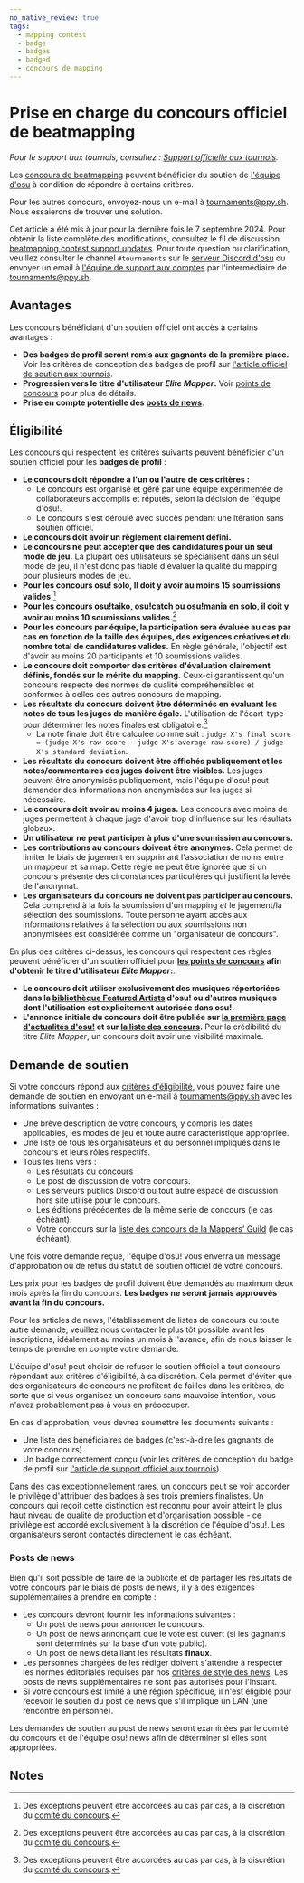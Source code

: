 ```yaml
---
no_native_review: true
tags:
  - mapping contest
  - badge
  - badges
  - badged
  - concours de mapping
---
```


# Prise en charge du concours officiel de beatmapping

*Pour le support aux tournois, consultez : [Support officielle aux tournois](/wiki/Tournaments/Official_support).*

Les [concours de beatmapping](/wiki/Contests) peuvent bénéficier du soutien de [l'équipe d'osu](/wiki/People/osu!_team) à condition de répondre à certains critères.

Pour les autres concours, envoyez-nous un e-mail à [tournaments@ppy.sh](mailto:tournaments@ppy.sh). Nous essaierons de trouver une solution.

Cet article a été mis à jour pour la dernière fois le 7 septembre 2024. Pour obtenir la liste complète des modifications, consultez le fil de discussion [beatmapping contest support updates](https://osu.ppy.sh/community/forums/topics/1907886). Pour toute question ou clarification, veuillez consulter le channel `#tournaments` sur le [serveur Discord d'osu](https://discord.com/invite/ppy) ou envoyer un email à [l'équipe de support aux comptes](/wiki/People/Account_support_team) par l'intermédiaire de [tournaments@ppy.sh](mailto:tournaments@ppy.sh).

## Avantages

Les concours bénéficiant d'un soutien officiel ont accès à certains avantages :

- **Des badges de profil seront remis aux gagnants de la première place.** Voir les critères de conception des badges de profil sur [l'article officiel de soutien aux tournois](/wiki/Tournaments/Official_support#badges-de-profil).
- **Progression vers le titre d'utilisateur *Elite Mapper*.** Voir [points de concours](/wiki/Contests/Contest_points) pour plus de détails.
- **Prise en compte potentielle des [posts de news](#posts-de-news)**.

## Éligibilité

Les concours qui respectent les critères suivants peuvent bénéficier d'un soutien officiel pour les **badges de profil** :

- **Le concours doit répondre à l'un ou l'autre de ces critères :**
  - Le concours est organisé et géré par une équipe expérimentée de collaborateurs accomplis et réputés, selon la décision de l'équipe d'osu!.
  - Le concours s'est déroulé avec succès pendant une itération sans soutien officiel.
- **Le concours doit avoir un règlement clairement défini.**
- **Le concours ne peut accepter que des candidatures pour un seul mode de jeu.** La plupart des utilisateurs se spécialisent dans un seul mode de jeu, il n'est donc pas fiable d'évaluer la qualité du mapping pour plusieurs modes de jeu.
- **Pour les concours osu! solo, Il doit y avoir au moins 15 soumissions valides.**[^note-d’exception]
- **Pour les concours osu!taiko, osu!catch ou osu!mania en solo, il doit y avoir au moins 10 soumissions valides.**[^note-d’exception]
- **Pour les concours par équipe, la participation sera évaluée au cas par cas en fonction de la taille des équipes, des exigences créatives et du nombre total de candidatures valides.** En règle générale, l'objectif est d'avoir au moins 20 participants et 10 soumissions valides.
- **Le concours doit comporter des critères d'évaluation clairement définis, fondés sur le mérite du mapping.** Ceux-ci garantissent qu'un concours respecte des normes de qualité compréhensibles et conformes à celles des autres concours de mapping.
- **Les résultats du concours doivent être déterminés en évaluant les notes de tous les juges de manière égale.** L'utilisation de l'écart-type pour déterminer les notes finales est obligatoire.[^note-d’exception]
  - La note finale doit être calculée comme suit : `judge X's final score = (judge X's raw score - judge X's average raw score) / judge X's standard deviation`.
- **Les résultats du concours doivent être affichés publiquement et les notes/commentaires des juges doivent être visibles.** Les juges peuvent être anonymisés publiquement, mais l'équipe d'osu! peut demander des informations non anonymisées sur les juges si nécessaire.
- **Le concours doit avoir au moins 4 juges.** Les concours avec moins de juges permettent à chaque juge d'avoir trop d'influence sur les résultats globaux.
- **Un utilisateur ne peut participer à plus d'une soumission au concours.**
- **Les contributions au concours doivent être anonymes.** Cela permet de limiter le biais de jugement en supprimant l'association de noms entre un mappeur et sa map. Cette règle ne peut être ignorée que si un concours présente des circonstances particulières qui justifient la levée de l'anonymat.
- **Les organisateurs du concours ne doivent pas participer au concours.** Cela comprend à la fois la soumission d'un mapping *et* le jugement/la sélection des soumissions. Toute personne ayant accès aux informations relatives à la sélection ou aux soumissions non anonymisées est considérée comme un "organisateur de concours".

En plus des critères ci-dessus, les concours qui respectent ces règles peuvent bénéficier d'un soutien officiel pour **[les points de concours](/wiki/Contests/Contest_points) afin d'obtenir le titre d'utilisateur *Elite Mapper*:**.

- **Le concours doit utiliser exclusivement des musiques répertoriées dans la [bibliothèque Featured Artists](https://osu.ppy.sh/beatmaps/artists) d'osu! ou d'autres musiques dont l'utilisation est explicitement autorisée dans osu!.**
- **L'annonce initiale du concours doit être publiée sur [la première page d'actualités d'osu!](https://osu.ppy.sh/home/news) et sur [la liste des concours](https://osu.ppy.sh/community/contests).** Pour la crédibilité du titre *Elite Mapper*, un concours doit avoir une visibilité maximale.

## Demande de soutien

Si votre concours répond aux [critères d'éligibilité](#éligibilité), vous pouvez faire une demande de soutien en envoyant un e-mail à [tournaments@ppy.sh](mailto:tournaments@ppy.sh) avec les informations suivantes :

- Une brève description de votre concours, y compris les dates applicables, les modes de jeu et toute autre caractéristique appropriée.
- Une liste de tous les organisateurs et du personnel impliqués dans le concours et leurs rôles respectifs.
- Tous les liens vers :
  - Les résultats du concours
  - Le post de discussion de votre concours.
  - Les serveurs publics Discord ou tout autre espace de discussion hors site utilisé pour le concours.
  - Les éditions précédentes de la même série de concours (le cas échéant).
  - Votre concours sur la [liste des concours de la Mappers' Guild](https://mappersguild.com/contests/listing) (le cas échéant).

Une fois votre demande reçue, l'équipe d'osu! vous enverra un message d'approbation ou de refus du statut de soutien officiel de votre concours.

Les prix pour les badges de profil doivent être demandés au maximum deux mois après la fin du concours. **Les badges ne seront jamais approuvés avant la fin du concours.**

Pour les articles de news, l'établissement de listes de concours ou toute autre demande, veuillez nous contacter le plus tôt possible avant les inscriptions, idéalement au moins un mois à l'avance, afin de nous laisser le temps de prendre en compte votre demande.

L'équipe d'osu! peut choisir de refuser le soutien officiel à tout concours répondant aux critères d'éligibilité, à sa discrétion. Cela permet d'éviter que des organisateurs de concours ne profitent de failles dans les critères, de sorte que si vous organisez un concours sans mauvaise intention, vous n'avez probablement pas à vous en préoccuper.

En cas d'approbation, vous devrez soumettre les documents suivants :

- Une liste des bénéficiaires de badges (c'est-à-dire les gagnants de votre concours).
- Un badge correctement conçu (voir les critères de conception du badge de profil sur [l'article de support officiel aux tournois](/wiki/Tournaments/Official_support#badges-de-profil)).

Dans des cas exceptionnellement rares, un concours peut se voir accorder le privilège d'attribuer des badges à ses trois premiers finalistes. Un concours qui reçoit cette distinction est reconnu pour avoir atteint le plus haut niveau de qualité de production et d'organisation possible - ce privilège est accordé exclusivement à la discrétion de l'équipe d'osu!. Les organisateurs seront contactés directement le cas échéant.

### Posts de news

Bien qu'il soit possible de faire de la publicité et de partager les résultats de votre concours par le biais de posts de news, il y a des exigences supplémentaires à prendre en compte :

- Les concours devront fournir les informations suivantes :
  - Un post de news pour annoncer le concours.
  - Un post de news annonçant que le vote est ouvert (si les gagnants sont déterminés sur la base d'un vote public).
  - Un post de news détaillant les résultats **finaux**.
- Les personnes chargées de les rédiger doivent s'attendre à respecter les normes éditoriales requises par nos [critères de style des news](/wiki/News_styling_criteria). Les posts de news supplémentaires ne sont pas autorisés pour l'instant.
- Si votre concours est limité à une région spécifique, il n'est éligible pour recevoir le soutien du post de news que s'il implique un LAN (une rencontre en personne).

Les demandes de soutien au post de news seront examinées par le comité du concours et de l'équipe osu! news afin de déterminer si elles sont appropriées.

## Notes

[^note-d’exception]: Des exceptions peuvent être accordées au cas par cas, à la discrétion du [comité du concours](/wiki/People/Tournament_Committee#comité-des-concours).
